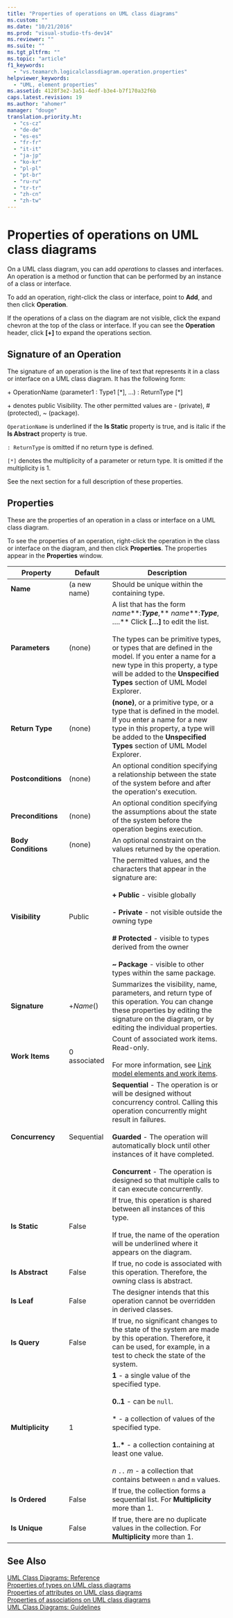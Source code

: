 ```yaml
---
title: "Properties of operations on UML class diagrams"
ms.custom: ""
ms.date: "10/21/2016"
ms.prod: "visual-studio-tfs-dev14"
ms.reviewer: ""
ms.suite: ""
ms.tgt_pltfrm: ""
ms.topic: "article"
f1_keywords: 
  - "vs.teamarch.logicalclassdiagram.operation.properties"
helpviewer_keywords: 
  - "UML, element properties"
ms.assetid: 4128f3e2-3a51-4edf-b3e4-b7f170a32f6b
caps.latest.revision: 19
ms.author: "ahomer"
manager: "douge"
translation.priority.ht: 
  - "cs-cz"
  - "de-de"
  - "es-es"
  - "fr-fr"
  - "it-it"
  - "ja-jp"
  - "ko-kr"
  - "pl-pl"
  - "pt-br"
  - "ru-ru"
  - "tr-tr"
  - "zh-cn"
  - "zh-tw"
---
```

# Properties of operations on UML class diagrams
On a UML class diagram, you can add *operations* to classes and interfaces. An operation is a method or function that can be performed by an instance of a class or interface.  
  
 To add an operation, right-click the class or interface, point to **Add**, and then click **Operation**.  
  
 If the operations of a class on the diagram are not visible, click the expand chevron at the top of the class or interface. If you can see the **Operation** header, click **[+]** to expand the operations section.  
  
## Signature of an Operation  
 The signature of an operation is the line of text that represents it in a class or interface on a UML class diagram. It has the following form:  
  
 \+ OperationName (parameter1 : Type1 [*], ...) : ReturnType [\*]  
  
 \+ denotes public Visibility. The other permitted values are - (private), # (protected), ~ (package).  
  
 `OperationName` is underlined if the **Is Static** property is true, and is italic if the **Is Abstract** property is true.  
  
 `: ReturnType` is omitted if no return type is defined.  
  
 `[*]` denotes the multiplicity of a parameter or return type. It is omitted if the multiplicity is 1.  
  
 See the next section for a full description of these properties.  
  
## Properties  
 These are the properties of an operation in a class or interface on a UML class diagram.  
  
 To see the properties of an operation, right-click the operation in the class or interface on the diagram, and then click **Properties**. The properties appear in the **Properties** window.  
  
|Property|Default|Description|  
|--------------|-------------|-----------------|  
|**Name**|(a new name)|Should be unique within the containing type.|  
|**Parameters**|(none)|A list that has the form *name***:***Type***,** *name***:***Type***, ….** Click **[…]** to edit the list.<br /><br /> The types can be primitive types, or types that are defined in the model. If you enter a name for a new type in this property, a type will be added to the **Unspecified Types** section of UML Model Explorer.|  
|**Return Type**|(none)|**(none)**, or a primitive type, or a type that is defined in the model. If you enter a name for a new type in this property, a type will be added to the **Unspecified Types** section of UML Model Explorer.|  
|**Postconditions**|(none)|An optional condition specifying a relationship between the state of the system before and after the operation's execution.|  
|**Preconditions**|(none)|An optional condition specifying the assumptions about the state of the system before the operation begins execution.|  
|**Body Conditions**|(none)|An optional constraint on the values returned by the operation.|  
|**Visibility**|Public|The permitted values, and the characters that appear in the signature are:<br /><br /> **+ Public** - visible globally<br /><br /> **- Private** - not visible outside the owning type<br /><br /> **# Protected** - visible to types derived from the owner<br /><br /> **~ Package** - visible to other types within the same package.|  
|**Signature**|+*Name*()|Summarizes the visibility, name, parameters, and return type of this operation. You can change these properties by editing the signature on the diagram, or by editing the individual properties.|  
|**Work Items**|0 associated|Count of associated work items. Read-only.<br /><br /> For more information, see [Link model elements and work items](../modeling/link-model-elements-and-work-items.md).|  
|**Concurrency**|Sequential|**Sequential** - The operation is or will be designed without concurrency control. Calling this operation concurrently might result in failures.<br /><br /> **Guarded** - The operation will automatically block until other instances of it have completed.<br /><br /> **Concurrent** - The operation is designed so that multiple calls to it can execute concurrently.|  
|**Is Static**|False|If true, this operation is shared between all instances of this type.<br /><br /> If true, the name of the operation will be underlined where it appears on the diagram.|  
|**Is Abstract**|False|If true, no code is associated with this operation. Therefore, the owning class is abstract.|  
|**Is Leaf**|False|The designer intends that this operation cannot be overridden in derived classes.|  
|**Is Query**|False|If true, no significant changes to the state of the system are made by this operation. Therefore, it can be used, for example, in a test to check the state of the system.|  
|**Multiplicity**|1|**1** - a single value of the specified type.<br /><br /> **0..1** - can be `null`.<br /><br /> \* - a collection of values of the specified type.<br /><br /> **1..\*** - a collection containing at least one value.<br /><br /> *n* `..` *m* - a collection that contains between `n` and `m` values.|  
|**Is Ordered**|False|If true, the collection forms a sequential list. For **Multiplicity** more than 1.|  
|**Is Unique**|False|If true, there are no duplicate values in the collection. For **Multiplicity** more than 1.|  
  
## See Also  
 [UML Class Diagrams: Reference](../modeling/uml-class-diagrams--reference.md)   
 [Properties of types on UML class diagrams](../modeling/properties-of-types-on-uml-class-diagrams.md)   
 [Properties of attributes on UML class diagrams](../modeling/properties-of-attributes-on-uml-class-diagrams.md)   
 [Properties of associations on UML class diagrams](../modeling/properties-of-associations-on-uml-class-diagrams.md)   
 [UML Class Diagrams: Guidelines](../modeling/uml-class-diagrams--guidelines.md)